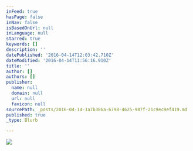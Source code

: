 ```yaml
---
inFeed: true
hasPage: false
inNav: false
isBasedOnUrl: null
inLanguage: null
starred: true
keywords: []
description: ''
datePublished: '2016-04-14T12:03:42.710Z'
dateModified: '2016-04-14T11:56:16.910Z'
title: ''
author: []
authors: []
publisher:
  name: null
  domain: null
  url: null
  favicon: null
sourcePath: _posts/2016-04-14-1a7b386a-6798-4625-987f-21c9ec9ef419.md
published: true
_type: Blurb

---
```

![](https://the-grid-user-content.s3-us-west-2.amazonaws.com/6395f42a-1024-4df7-89f5-8e01b0a34756.png)